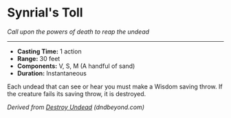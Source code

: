 # Synrial's Toll

_Call upon the powers of death to reap the undead_

---

- **Casting Time:** 1 action
- **Range:** 30 feet
- **Components:** V, S, M (A handful of sand)
- **Duration:** Instantaneous

Each undead that can see or hear you must make a Wisdom saving throw. If the creature fails its saving throw, it is destroyed.

_Derived from [Destroy Undead](https://www.dndbeyond.com/classes/cleric#ClassFeatures) (dndbeyond.com)_

